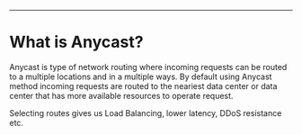 ***
# What is Anycast? 

Anycast is type of network routing where incoming requests can be routed to a multiple locations and in a multiple ways. By default using Anycast method incoming requests are routed to the neariest data center or data center that has more available resources to operate request.

Selecting routes gives us Load Balancing, lower latency, DDoS resistance etc.




